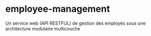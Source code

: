 # employee-management
Un service web (API RESTFUL) de gestion des employés sous une architecture modulaire multicouche 
